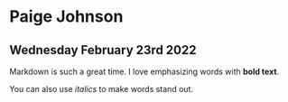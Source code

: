 # Paige Johnson

## Wednesday February 23rd 2022

Markdown is such a great time. I love emphasizing words with **bold text**.

You can also use _italics_ to make words stand out.

